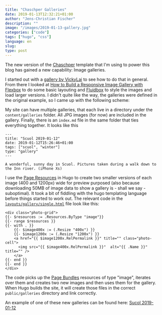 ```yaml
---
title: "Chaschper Galleries"
date: 2019-01-13T12:32:21+01:00
author: "Jens-Christian Fischer"
description: ""
image: "/images/2019-01-13-gallery.jpg"
categories: ["code"]
tags: ["hugo", "css"]
language: en
slug:
type: post
---
```


The new version of the [Chaschper](https://github.com/jcfischer/hugo-chaschper) template that I'm
using to power this blog has gained a new capability: Image galleries.

I started out with a [gallery by VickyLai](https://github.com/vickylai/hugo-theme-sam/blob/master/layouts/gallery/list.html) to see how to do that in 
general. From there I looked at [How to Build a Responsive Image Gallery with Flexbox](https://www.taniarascia.com/how-to-build-a-responsive-image-gallery-with-flexbox/) to do
some basic layouting and [Fluidbox](https://github.com/terrymun/Fluidbox) to style the images and load larger versions.
I didn't quite like the way, the galleries were defined in the original
example, so I came up with the following scheme:

My site can have multiple galleries, that each live in a directory under the `content/galleries` 
folder. All JPG images (for now) are included in the gallery. Finally, there is an `index.md`
file in the same folder that ties everything together. It looks like this

    ---
    title: "Scuol 2019-01-12"
    date: 2019-01-12T15:26:46+01:00
    tags: ["scuol", "winter"]
    type: "gallery"
    ---
    
    A wonderful, sunny day in Scuol. Pictures taken during a walk down to the Inn river. (iPhone Xs)

I use the [Page Resources](https://gohugo.io/content-management/page-resources/) in Hugo to create two smaller versions of each image (400 and 1200px) wide
for preview purposed (also because downloading 50MB of image data to show a gallery is - shall we
say - suboptimal). It took a bit of fiddling with the hugo templating language before things started to
work out. The relevant code in the [`layouts/gallery/single.html`](https://github.com/jcfischer/hugo-chaschper/blob/master/layouts/gallery/single.html) file look like this:

    <div class="photo-grid">
    {{- $resources := .Resources.ByType "image"}}
    {{- range $resources }}
    {{- with . }}
        {{- $image400x := (.Resize "400x") }}
        {{- $image1200x := (.Resize "1200x") }}
        <a href="{{ $image1200x.RelPermalink }}" title="" class="photo-cell">
          <img src="{{ $image400x.RelPermalink }}"  alt="{{ .Name }}" title="" />
        </a>
    {{- end }}
    {{- end }}
    </div>

The code picks up the [Page Bundles](https://gohugo.io/content-management/page-bundles/) resources of 
type "image", iterates
over them and creates two new images and then uses them for the gallery. 
When Hugo builds the site, it will create those files
in the correct `public/galleries` directory and link correctly.

An example of one of these new galleries can be found here: [Sucol 2019-01-12](/galleries/2019-01-12/)


